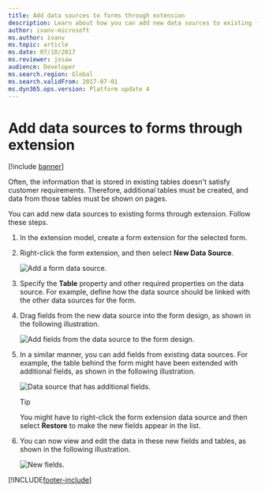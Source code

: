 ```yaml
---
title: Add data sources to forms through extension
description: Learn about how you can add new data sources to existing forms by using extensions, including a step-by-step process on adding new data sources.
author: ivanv-microsoft
ms.author: ivanv
ms.topic: article
ms.date: 07/10/2017
ms.reviewer: josaw
audience: Developer
ms.search.region: Global
ms.search.validFrom: 2017-07-01
ms.dyn365.ops.version: Platform update 4
---
```


# Add data sources to forms through extension

[!include [banner](../includes/banner.md)]

Often, the information that is stored in existing tables doesn't satisfy customer requirements. Therefore, additional tables must be created, and data from those tables must be shown on pages.

You can add new data sources to existing forms through extension. Follow these steps.

1. In the extension model, create a form extension for the selected form.
1. Right-click the form extension, and then select **New Data Source**.

    ![Add a form data source.](media/AddFormDataSource01.jpg)

1. Specify the **Table** property and other required properties on the data source. For example, define how the data source should be linked with the other data sources for the form. 
1. Drag fields from the new data source into the form design, as shown in the following illustration.

    ![Add fields from the data source to the form design.](media/AddFormDataSource02.jpg)

1. In a similar manner, you can add fields from existing data sources. For example, the table behind the form might have been extended with additional fields, as shown in the following illustration.

    ![Data source that has additional fields.](media/AddFormDataSource03.jpg)

    > [!TIP]
    > You might have to right-click the form extension data source and then select **Restore** to make the new fields appear in the list.

1. You can now view and edit the data in these new fields and tables, as shown in the following illustration.

    ![New fields.](media/AddFormDataSource04.jpg)


[!INCLUDE[footer-include](../../../includes/footer-banner.md)]

